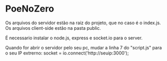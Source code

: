 # PoeNoZero

Os arquivos do servidor estão na raiz do projeto, que no caso é o index.js.
Os arquivos client-side estão na pasta public.

É necessario instalar o node.js, express e socket.io para o server.

Quando for abrir o servidor pelo seu pc, mudar a linha 7 do "script.js" para o seu IP extrerno: socket = io.connect('http://seuip:3000');